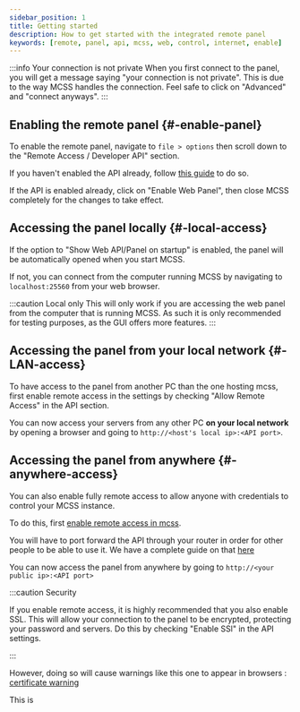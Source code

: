 ```yaml
---
sidebar_position: 1
title: Getting started
description: How to get started with the integrated remote panel
keywords: [remote, panel, api, mcss, web, control, internet, enable]
---
```


:::info Your connection is not private
When you first connect to the panel, you will get a message saying "your connection is not private". This is due to the way MCSS handles the connection. Feel safe to click on "Advanced" and "connect anyways".
:::

## Enabling the remote panel {#-enable-panel}

To enable the remote panel, navigate to `file > options` then  scroll down to the "Remote Access / Developer API" section.

If you haven't enabled the API already, follow [this guide](/API/about#-api-enable) to do so.

If the API is enabled already, click on "Enable Web Panel", then close MCSS completely for the changes to take effect.

## Accessing the panel locally {#-local-access}

If the option to "Show Web API/Panel on startup" is enabled, the panel will be automatically opened when you start MCSS.

If not, you can connect from the computer running MCSS by navigating to `localhost:25560` from your web browser.

:::caution Local only
This will only work if you are accessing the web panel from the computer that is running MCSS. As such it is only recommended for testing purposes, as the GUI offers more features.
:::

## Accessing the panel from your local network {#-LAN-access}

To have access to the panel from another PC than the one hosting mcss, first enable remote access in the settings by checking "Allow Remote Access" in the API section.

You can now access your servers from any other PC **on your local network** by opening a browser and going to `http://<host's local ip>:<API port>`.

## Accessing the panel from anywhere {#-anywhere-access}

You can also enable fully remote access to allow anyone with credentials to control your MCSS instance.

To do this, first [enable remote access in mcss](#LAN-access).

You will have to port forward the API through your router in order for other people to be able to use it. We have a complete guide on that [here](/networking/port-forwarding)

You can now access the panel from anywhere by going to `http://<your public ip>:<API port>`

:::caution Security

If you enable remote access, it is highly recommended that you also enable SSL. This will allow your connection to the panel to be encrypted, protecting your password and servers. Do this by checking "Enable SSl" in the API settings.

:::

However, doing so will cause warnings like this one to appear in browsers :
[certificate warning](lien-image-a-faire)

This is 